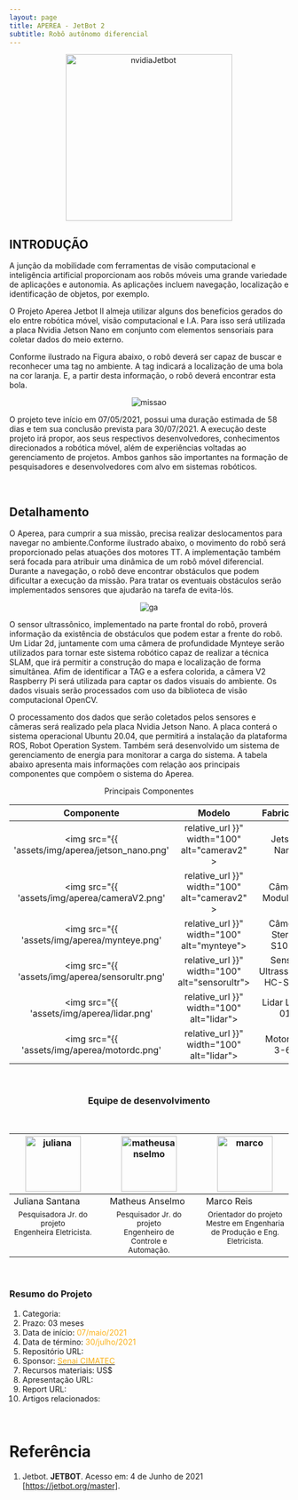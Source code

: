 ```yaml
---
layout: page
title: APEREA - JetBot 2
subtitle: Robô autônomo diferencial
---
```


<center>
<img src="{{ 'assets/img/aperea/aperea.png' | relative_url }}" width="300" text-align=center alt="nvidiaJetbot" />
</center>

## INTRODUÇÃO

A junção da mobilidade com ferramentas de visão computacional e inteligência artificial proporcionam aos robôs móveis uma grande variedade de aplicações e autonomia. As aplicações incluem navegação, localização e identificação de objetos, por exemplo.

O Projeto Aperea Jetbot II almeja utilizar alguns dos benefícios gerados do elo entre robótica móvel, visão computacional e I.A. Para isso será utilizada a placa Nvidia Jetson Nano em conjunto com elementos sensoriais para coletar dados do meio externo.

Conforme ilustrado na Figura abaixo, o robô deverá ser capaz de buscar e reconhecer uma tag no ambiente. A tag indicará a localização de uma bola na cor laranja. E, a partir desta informação, o robô deverá encontrar esta bola.

<center>
<img src="{{ 'assets/img/aperea/jetbot_mission.png' | relative_url }}" text-align=center alt="missao" />
</center>

O projeto teve início em 07/05/2021, possui uma duração estimada de 58 dias e tem sua conclusão prevista para 30/07/2021. A execução deste projeto irá propor, aos seus respectivos desenvolvedores, conhecimentos direcionados a robótica móvel, além de experiências voltadas ao gerenciamento de projetos. Ambos ganhos são importantes na formação de pesquisadores e desenvolvedores com alvo em sistemas robóticos.

<br>

## Detalhamento
O Aperea, para cumprir a sua missão, precisa realizar deslocamentos para navegar no ambiente.Conforme ilustrado abaixo, o movimento do robô será proporcionado pelas atuações dos motores TT. A implementação também será focada para atribuir uma dinâmica de um robô móvel diferencial.
Durante a navegação, o robô deve encontrar obstáculos que podem dificultar a execução da missão. Para tratar os eventuais obstáculos serão implementados sensores que ajudarão na tarefa de evita-lós.

<center>
<img src="{{ 'assets/img/aperea/esquema.png' | relative_url }}" text-align=center alt="ga" />
</center>

O sensor ultrassônico, implementado na parte frontal do robô, proverá informação da existência de obstáculos que podem estar a frente do robô.
Um Lidar 2d, juntamente com uma câmera de profundidade Mynteye serão utilizados para tornar este sistema robótico capaz de realizar a técnica SLAM, que irá permitir a construção do mapa e localização de forma simultânea.
Afim de identificar a TAG e a esfera colorida, a câmera V2 Raspberry Pi será utilizada para captar os dados visuais do ambiente. Os dados visuais serão processados com uso da biblioteca de visão computacional OpenCV.

O processamento dos dados que serão coletados pelos sensores e câmeras será realizado pela placa Nvidia Jetson Nano. A placa conterá o sistema operacional Ubuntu 20.04, que permitirá a instalação da plataforma ROS, Robot Operation System. Também será desenvolvido um sistema de gerenciamento de energia para monitorar a carga do sistema. A tabela abaixo apresenta mais informações com relação aos principais componentes que compõem o sistema do Aperea.

<center> Principais Componentes</center>

|Componente| Modelo|Fabricante| Aplicação|
|:-:|:-:|:-:|:-:|
| <center><img src="{{ 'assets/img/aperea/jetson_nano.png' | relative_url }}" width="100" alt="camerav2" >|Jetson Nano|NVIDIA| Unidade de processamento
| <center><img src="{{ 'assets/img/aperea/cameraV2.png' | relative_url }}" width="100" alt="camerav2" >|Câmera Module V2 |RaspberryPi| Detectar a TAG e a esfera
| <center><img src="{{ 'assets/img/aperea/mynteye.png' | relative_url }}" width="100" alt="mynteye">|Câmera Stereo S1030 |Mynt eye| Detectar obstáculos, localização e mapeamento
| <center><img src="{{ 'assets/img/aperea/sensorultr.png' | relative_url }}" width="100" alt="sensorultr"> |Sensor Ultrassônico HC-SR04|HC-SR04|Detectar obstáculos|
| <center><img src="{{ 'assets/img/aperea/lidar.png' | relative_url }}" width="100" alt="lidar"> |Lidar LDS-01|Robotis| Mapeamento e localização
| <center><img src="{{ 'assets/img/aperea/motordc.png' | relative_url }}" width="100" alt="lidar"> |Motor DC 3-6v|Rob| Deslocamento


<br/>

<center>
<h3 class="post-title">Equipe de desenvolvimento</h3><br/>
</center>
<div class="row">

<div class=" col-xl-auto offset-xl-0 col-lg-4 offset-lg-0">
<table class="table-borderless highlight">
<thead>
<tr>
<th><center><img src="{{ 'assets/img/people/juliana-1.png' | relative_url }}" width="100" alt="juliana" class="img-fluid rounded-circle" /></center></th>
<th></th>
<th><center><img src="{{ 'assets/img/people/matheusanselmo-1.png'| relative_url }}" width="100" alt="matheusanselmo" class="img-fluid rounded-circle"/></center></th>
<th></th>
<th><center><img src="{{ 'assets/img/people/marcoreis8b&w-1.png' | relative_url }}" width="100" alt="marco" class="img-fluid rounded-circle"/></center></th>
</tr>
</thead>
<tbody>
<tr class="font-weight-bolder" style="text-align: center margin-top: 0">
<td width="33.33%">Juliana Santana</td>
<td></td>
<td width="33.33%">Matheus Anselmo</td>
<td></td>
<td width="33.33%">Marco Reis</td>
</tr>
<tr style="text-align: center" >
<td style="vertical-align: top"><small>Pesquisadora Jr. do projeto <br>Engenheira Eletricista.</small></td>
<td></td>
<td style="vertical-align: top"><small>Pesquisador Jr. do projeto <br>Engenheiro de Controle e Automação.</small></td>
<td></td>
<td style="vertical-align: top"><small>Orientador do projeto <br>Mestre em Engenharia de Produção e Eng. Eletricista.</small></td>
</tr>
</tbody>
</table>
</div>
</div>

<br>

### Resumo do Projeto
1. Categoria: 
2. Prazo: 03 meses
3. Data de início: <font color="#fbb117">07/maio/2021</font>
4. Data de término: <font color="#fbb117">30/julho/2021</font>
5. Repositório URL: 
6. Sponsor: <a href="http://www.senaicimatec.com.br/en/"><font color="#fbb117">Senai CIMATEC</font></a>
7. Recursos materiais: US$
8. Apresentação URL:
9. Report URL: 
10. Artigos relacionados: 

<br>

# Referência
1. Jetbot. **JETBOT**. Acesso em: 4 de Junho de 2021 [https://jetbot.org/master].
